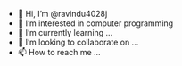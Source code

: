 - 👋 Hi, I’m @ravindu4028j
- 👀 I’m interested in computer programming 
- 🌱 I’m currently learning ...
- 💞️ I’m looking to collaborate on ...
- 📫 How to reach me ...

<!---
ravindu4028j/ravindu4028j is a ✨ special ✨ repository because its `README.md` (this file) appears on your GitHub profile.
You can click the Preview link to take a look at your changes.
--->
